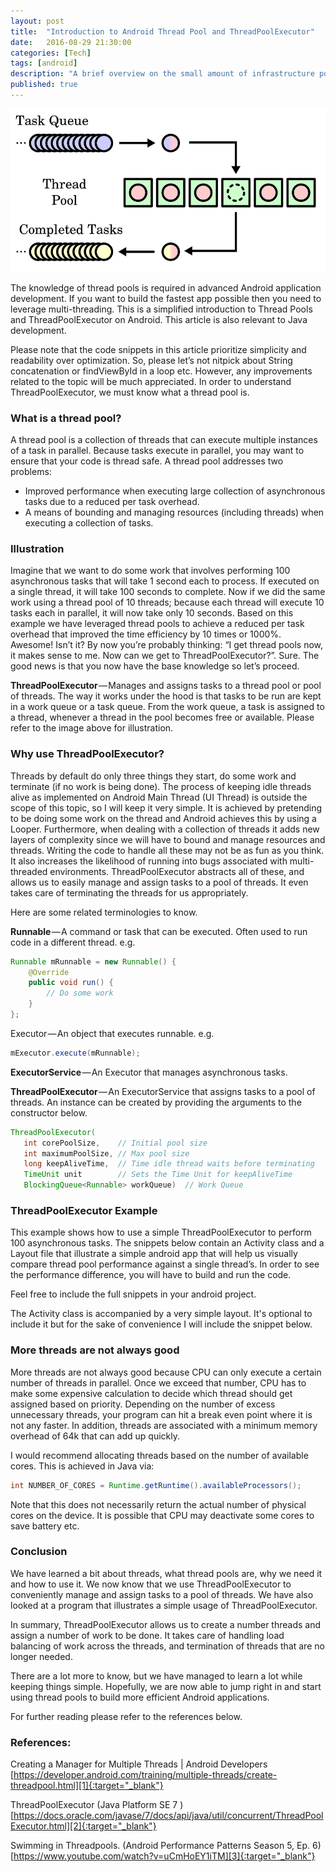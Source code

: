 ```yaml
---
layout: post
title:  "Introduction to Android Thread Pool and ThreadPoolExecutor"
date:   2016-08-29 21:30:00
categories: [Tech]
tags: [android]
description: "A brief overview on the small amount of infrastructure powering this site."
published: true
---
```


![ThreadPool Diagram](/images/thread-pool.png)

The knowledge of thread pools is required in advanced Android application development. If you want to build the fastest app possible then you need to leverage multi-threading. This is a simplified introduction to Thread Pools and ThreadPoolExecutor on Android. This article is also relevant to Java development.


Please note that the code snippets in this article prioritize simplicity and readability over optimization. So, please let’s not nitpick about String concatenation or findViewById in a loop etc. However, any improvements related to the topic will be much appreciated.
In order to understand ThreadPoolExecutor, we must know what a thread pool is.

### What is a thread pool?

A thread pool is a collection of threads that can execute multiple instances of a task in parallel. Because tasks execute in parallel, you may want to ensure that your code is thread safe. A thread pool addresses two problems:

* Improved performance when executing large collection of asynchronous tasks due to a reduced per task overhead.
* A means of bounding and managing resources (including threads) when executing a collection of tasks.

### Illustration

Imagine that we want to do some work that involves performing 100 asynchronous tasks that will take 1 second each to process. If executed on a single thread, it will take 100 seconds to complete. Now if we did the same work using a thread pool of 10 threads; because each thread will execute 10 tasks each in parallel, it will now take only 10 seconds. Based on this example we have leveraged thread pools to achieve a reduced per task overhead that improved the time efficiency by 10 times or 1000%. Awesome! Isn’t it?
By now you’re probably thinking: “I get thread pools now, it makes sense to me. Now can we get to ThreadPoolExecutor?”. Sure. The good news is that you now have the base knowledge so let’s proceed.

**ThreadPoolExecutor** — Manages and assigns tasks to a thread pool or pool of threads. The way it works under the hood is that tasks to be run are kept in a work queue or a task queue. From the work queue, a task is assigned to a thread, whenever a thread in the pool becomes free or available. Please refer to the image above for illustration.

### Why use ThreadPoolExecutor?

Threads by default do only three things they start, do some work and terminate (if no work is being done). The process of keeping idle threads alive as implemented on Android Main Thread (UI Thread) is outside the scope of this topic, so I will keep it very simple. It is achieved by pretending to be doing some work on the thread and Android achieves this by using a Looper.
Furthermore, when dealing with a collection of threads it adds new layers of complexity since we will have to bound and manage resources and threads. Writing the code to handle all these may not be as fun as you think. It also increases the likelihood of running into bugs associated with multi-threaded environments.
ThreadPoolExecutor abstracts all of these, and allows us to easily manage and assign tasks to a pool of threads. It even takes care of terminating the threads for us appropriately.

Here are some related terminologies to know.

**Runnable** — A command or task that can be executed. Often used to run code in a different thread. e.g.

```java
Runnable mRunnable = new Runnable() {
    @Override
    public void run() {
        // Do some work
    }
};
```

Executor — An object that executes runnable. e.g.

```java
mExecutor.execute(mRunnable);
```

**ExecutorService** — An Executor that manages asynchronous tasks.

**ThreadPoolExecutor** — An ExecutorService that assigns tasks to a pool of threads. An instance can be created by providing the arguments to the constructor below.

```java
ThreadPoolExecutor(
   int corePoolSize,    // Initial pool size
   int maximumPoolSize, // Max pool size
   long keepAliveTime,  // Time idle thread waits before terminating
   TimeUnit unit        // Sets the Time Unit for keepAliveTime
   BlockingQueue<Runnable> workQueue)  // Work Queue
```

### ThreadPoolExecutor Example

This example shows how to use a simple ThreadPoolExecutor to perform 100 asynchronous tasks. The snippets below contain an Activity class and a Layout file that illustrate a simple android app that will help us visually compare thread pool performance against a single thread’s.
In order to see the performance difference, you will have to build and run the code.

Feel free to include the full snippets in your android project.

<!-- Styling all gist snippet on this file-->
<style type="text/css">
  .gist {overflow:auto !important;}
  .gist-file
  .gist-data {max-height: 700px; max-width: auto;}
</style>

<script src="https://gist.github.com/ojiofong/4b8bd2edce4644fa734634caaab3d222.js"></script>

The Activity class is accompanied by a very simple layout. It's optional to include it but for the sake of convenience I will include the snippet below.

<script src="https://gist.github.com/ojiofong/1ee09c2759b5ff93993f6eef12ce8e2c.js"></script>


### More threads are not always good

More threads are not always good because CPU can only execute a certain number of threads in parallel. Once we exceed that number, CPU has to make some expensive calculation to decide which thread should get assigned based on priority. Depending on the number of excess unnecessary threads, your program can hit a break even point where it is not any faster. In addition, threads are associated with a minimum memory overhead of 64k that can add up quickly.

I would recommend allocating threads based on the number of available cores. This is achieved in Java via:

```java
int NUMBER_OF_CORES = Runtime.getRuntime().availableProcessors();
```

Note that this does not necessarily return the actual number of physical cores on the device. It is possible that CPU may deactivate some cores to save battery etc.

### Conclusion
We have learned a bit about threads, what thread pools are, why we need it and how to use it. We now know that we use ThreadPoolExecutor to conveniently manage and assign tasks to a pool of threads. We have also looked at a program that illustrates a simple usage of ThreadPoolExecutor.

In summary, ThreadPoolExecutor allows us to create a number threads and assign a number of work to be done. It takes care of handling load balancing of work across the threads, and termination of threads that are no longer needed.

There are a lot more to know, but we have managed to learn a lot while keeping things simple. Hopefully, we are now able to jump right in and start using thread pools to build more efficient Android applications.

For further reading please refer to the references below.

### References:

Creating a Manager for Multiple Threads | Android Developers
[https://developer.android.com/training/multiple-threads/create-threadpool.html][1]{:target="_blank"}

ThreadPoolExecutor (Java Platform SE 7 )
[https://docs.oracle.com/javase/7/docs/api/java/util/concurrent/ThreadPoolExecutor.html][2]{:target="_blank"}

Swimming in Threadpools. (Android Performance Patterns Season 5, Ep. 6)
[https://www.youtube.com/watch?v=uCmHoEY1iTM][3]{:target="_blank"}


[1]: https://developer.android.com/training/multiple-threads/create-threadpool.html
[2]: https://docs.oracle.com/javase/7/docs/api/java/util/concurrent/ThreadPoolExecutor.html
[3]: https://www.youtube.com/watch?v=uCmHoEY1iTM
